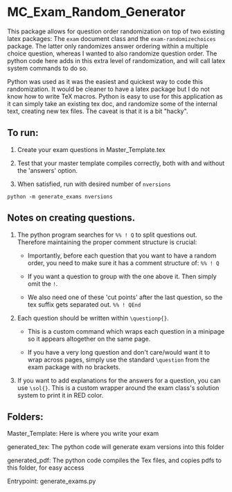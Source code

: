 # MC_Exam_Random_Generator

   This package allows for question order randomization on top of two existing latex packages: The `exam` document class and the `exam-randomizechoices` package. The latter only randomizes answer ordering within a multiple choice question, whereas I wanted to also randomize question order. The python code here adds in this extra level of randomization, and will call latex system commands to do so.

   Python was used as it was the easiest and quickest way to code this randomization. It would be cleaner to have a latex package but I do not know how to write TeX macros. Python is easy to use for this application as it can simply take an existing tex doc, and randomize some of the internal text, creating new tex files. The caveat is that it is a bit "hacky".

   ## To run:

   1. Create your exam questions in Master_Template.tex

   2. Test that your master template compiles correctly, both with and without the 'answers' option.

   3. When satisfied, run with desired number of `nversions`
   ```
   python -m generate_exams nversions
   ```

   
   ## Notes on creating questions.

   1. The python program searches for `%% ! Q` to split questions out. Therefore maintaining the proper comment structure is crucial:

      * Importantly, before each question that you want to have a random order, you need to make sure it has a comment structure of: `%% ! Q`
   
      * If you want a question to group with the one above it. Then simply omit the `!`.
   
      * We also need one of these 'cut points' after the last question, so the tex suffix gets separated out. `%% ! QEnd`

   2. Each question should be written within `\questionp{}`.

      * This is a custom command which wraps each question in a minipage so it appears altogether on the same page.

      * If you have a very long question and don't care/would want it to wrap across pages, simply use the standard `\question` from the exam package with no brackets.

   3. If you want to add explanations for the answers for a question, you can use `\sol{}`. This is a custom wrapper around the exam class's solution system to print it in RED color.

   
   ## Folders:

   Master_Template: Here is where you write your exam

   generated_tex: The python code will generate exam versions into this folder

   generated_pdf: The python code compiles the Tex files, and copies pdfs to this folder, for easy access



   Entrypoint: generate_exams.py